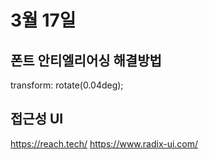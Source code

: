 # 3월 17일

## 폰트 안티엘리어싱 해결방법

transform: rotate(0.04deg);

## 접근성 UI

https://reach.tech/
https://www.radix-ui.com/
